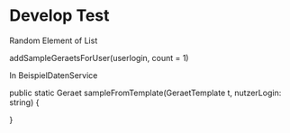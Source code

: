 Develop Test
============

Random Element of List


addSampleGeraetsForUser(userlogin, count = 1)


In BeispielDatenService

public static Geraet sampleFromTemplate(GeraetTemplate t, nutzerLogin: string) {



}
